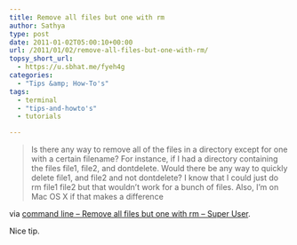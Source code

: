 ```yaml
---
title: Remove all files but one with rm
author: Sathya
type: post
date: 2011-01-02T05:00:10+00:00
url: /2011/01/02/remove-all-files-but-one-with-rm/
topsy_short_url:
  - https://u.sbhat.me/fyeh4g
categories:
  - "Tips &amp; How-To's"
tags:
  - terminal
  - "tips-and-howto's"
  - tutorials

---
```

> Is there any way to remove all of the files in a directory except for one with a certain filename? For instance, if I had a directory containing the files file1, file2, and dontdelete. Would there be any way to quickly delete file1, and file2 and not dontdelete? I know that I could just do rm file1 file2 but that wouldn&#8217;t work for a bunch of files. Also, I&#8217;m on Mac OS X if that makes a difference

via [command line &#8211; Remove all files but one with rm &#8211; Super User][1].

Nice tip.

 [1]: https://superuser.com/q/227865/4377